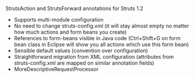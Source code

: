 StrutsAction and StrutsForward annotations for Struts 1.2

- Supports multi-module configuration
- No need to change struts-config.xml (it will stay almost empty no matter how much actions and form beans you create)
- References to form-beans visible in Java code (Ctrl+Shift+G on form bean class in Eclipse will show you all actions which use this form bean)
- Sensible default values (convention over configuration)
- Straightforward migration from XML configuration (attributes from struts-config.xml are mapped on similar annotation fields)
- MoreDescriptiveRequestProcessor
